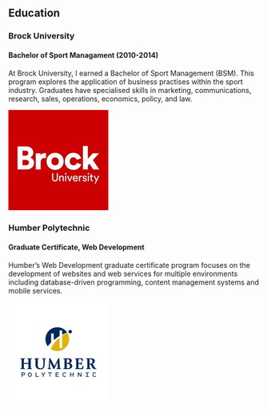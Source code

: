 ## Education

### Brock University

#### Bachelor of Sport Managament (2010-2014)

At Brock University, I earned a Bachelor of Sport Management (BSM). This program explores the application of business practises within the sport industry. Graduates have specialised skills in marketing, communications, research, sales, operations, economics, policy, and law.

![Brock logo](/brock_university_logo.jpeg)

### Humber Polytechnic

#### Graduate Certificate, Web Development

Humber’s Web Development graduate certificate program focuses on the development of websites and web services for multiple environments including database-driven programming, content management systems and mobile services.

![Humber logo](/humber_college_logo.jpeg)